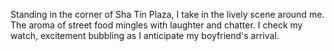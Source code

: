 Standing in the corner of Sha Tin Plaza, I take in the lively scene around me. The aroma of street food mingles with laughter and chatter. I check my watch, excitement bubbling as I anticipate my boyfriend's arrival.